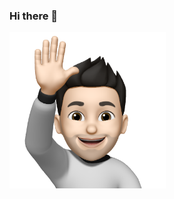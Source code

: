 ### Hi there 👋

<p align="left">
  <img src="https://raw.githubusercontent.com/salvadorjusaino/salvadorjusaino/main/hi.png" style="max-width: 250px;" />
</p>

<!--
**salvadorjusaino/salvadorjusaino** is a ✨ _special_ ✨ repository because its `README.md` (this file) appears on your GitHub profile.

Here are some ideas to get you started:

- 🔭 I’m currently working on ...
- 🌱 I’m currently learning ...
- 👯 I’m looking to collaborate on ...
- 🤔 I’m looking for help with ...
- 💬 Ask me about ...
- 📫 How to reach me: ...
- 😄 Pronouns: ...
- ⚡ Fun fact: ...
-->
